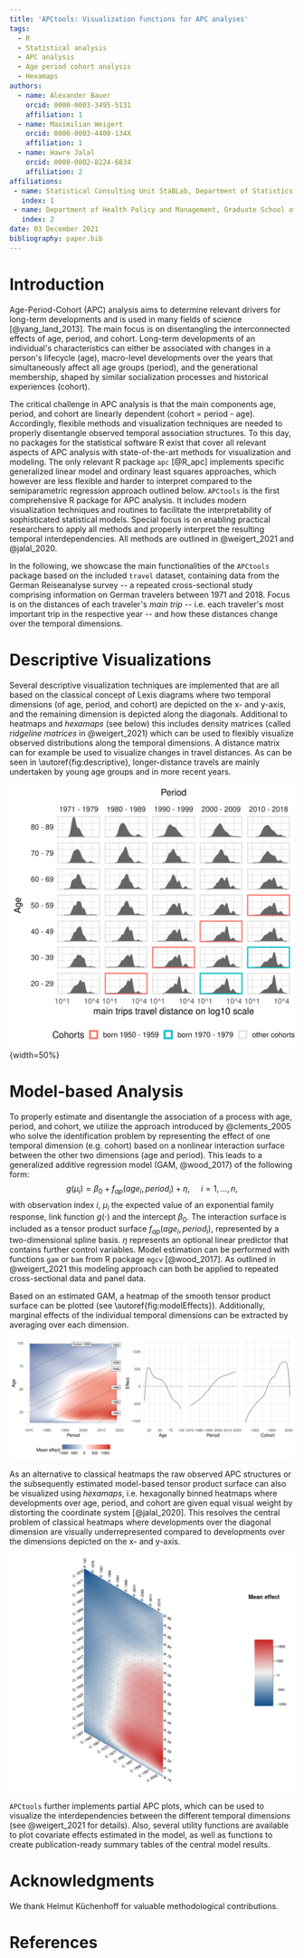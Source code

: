 ```yaml
---
title: 'APCtools: Visualization functions for APC analyses'
tags:
  - R
  - Statistical analysis
  - APC analysis
  - Age period cohort analysis
  - Hexamaps
authors:
  - name: Alexander Bauer
    orcid: 0000-0003-3495-5131
    affiliation: 1
  - name: Maximilian Weigert
    orcid: 0000-0003-4400-134X
    affiliation: 1
  - name: Hawre Jalal
    orcid: 0000-0002-8224-6834 
    affiliation: 2
affiliations:
 - name: Statistical Consulting Unit StaBLab, Department of Statistics, LMU Munich, Germany
   index: 1
 - name: Department of Health Policy and Management, Graduate School of Public Health, University of Pittsburgh.
   index: 2
date: 03 December 2021
bibliography: paper.bib
---
```


# Introduction

Age-Period-Cohort (APC) analysis aims to determine relevant drivers for
long-term developments and is used in many fields of science [@yang_land_2013].
The main focus is on disentangling the interconnected effects of age, period, and
cohort.
Long-term developments of an individual's characteristics can either be associated
with changes in a person's lifecycle (age), macro-level developments over the years
that simultaneously affect all age groups (period), and the generational
membership, shaped by similar socialization processes and historical experiences
(cohort).

The critical challenge in APC analysis is that the main components age, period,
and cohort are linearly dependent (cohort = period - age).
Accordingly, flexible methods and visualization techniques are needed to properly
disentangle observed temporal association structures.
To this day, no packages for the statistical software R exist that cover all
relevant aspects of APC analysis with state-of-the-art methods for visualization
and modeling.
The only relevant R package `apc` [@R_apc] implements specific generalized linear
model and ordinary least squares approaches, which however are less flexible
and harder to interpret compared to the semiparametric regression approach outlined
below.
`APCtools` is the first comprehensive R package for APC analysis.
It includes modern visualization techniques and routines to facilitate the
interpretability of sophisticated statistical models.
Special focus is on enabling practical researchers to apply all methods
and properly interpret the resulting temporal interdependencies.
All methods are outlined in @weigert_2021 and @jalal_2020.

In the following, we showcase the main functionalities of the `APCtools` package
based on the included `travel` dataset, containing data from the German Reiseanalyse survey --
a repeated cross-sectional study comprising information on German travelers between
1971 and 2018.
Focus is on the distances of each traveler's _main trip_ -- i.e. each traveler's
most important trip in the respective year -- and how these distances change over the
temporal dimensions.


# Descriptive Visualizations

Several descriptive visualization techniques are implemented that are all based on
the classical concept of Lexis diagrams where two temporal dimensions (of
age, period, and cohort) are depicted on the x- and y-axis, and the remaining
dimension is depicted along the diagonals.
Additional to heatmaps and _hexamaps_ (see below) this includes density matrices
(called _ridgeline matrices_ in @weigert_2021) which can be used to flexibly
visualize observed distributions along the temporal dimensions.
A distance matrix can for example be used to visualize changes in travel distances.
As can be seen in \autoref{fig:descriptive}, longer-distance travels are mainly
undertaken by young age groups and in more recent years.

![Density matrix of the main trips' travel distance in different age and period groups. \label{fig:descriptive}](figures/1_descriptiveMatrix.png){width=50%}



# Model-based Analysis

To properly estimate and disentangle the association of a process with age, period,
and cohort, we utilize the approach introduced by @clements_2005 who solve the
identification problem by representing the effect of one temporal dimension (e.g. cohort)
based on a nonlinear interaction surface between the other two dimensions
(age and period).
This leads to a generalized additive regression model (GAM, @wood_2017) of the
following form:
$$
g(\mu_i) = \beta_0 + f_{ap}(age_i, period_i) + \eta, \ \ \ \ \ i=1,\ldots,n,
$$
with observation index $i$, $\mu_i$ the expected value of an exponential family
response, link function $g(\cdot)$ and the intercept $\beta_0$.
The interaction surface is included as a tensor product surface $f_{ap}(age_i, period_i)$,
represented by a two-dimensional spline basis.
$\eta$ represents an optional linear predictor that contains further control variables.
Model estimation can be performed with functions `gam` or `bam` from R package
`mgcv` [@wood_2017].
As outlined in @weigert_2021 this modeling approach can both be applied to repeated
cross-sectional data and panel data.

Based on an estimated GAM, a heatmap of the smooth tensor product surface
can be plotted (see \autoref{fig:modelEffects}). Additionally, marginal
effects of the individual temporal dimensions can be extracted by averaging over
each dimension.

![Heatmap of the estimated tensor product surface and marginal APC effects based on an additive model with the main trips travel distance as response and no further control variables. \label{fig:modelEffects}](figures/2_modelEffects.png)

As an alternative to classical heatmaps the raw observed APC structures or
the subsequently estimated model-based tensor product surface can also be
visualized using _hexamaps_, i.e. hexagonally
binned heatmaps where developments over age, period, and cohort are given
equal visual weight by distorting the coordinate system [@jalal_2020].
This resolves the central problem of classical heatmaps where developments over
the diagonal dimension are visually underrepresented compared to developments
over the dimensions depicted on the x- and y-axis.

![Hexamap of the estimated tensor product surface based on an additive model with the main trips travel distance as response and no further control variables. \label{fig:modelHexamap}](figures/2_modelHexamap.png)

`APCtools` further implements partial APC plots, which can be used to visualize
the interdependencies between the different temporal dimensions (see @weigert_2021
for details). Also, several utility functions are available to plot covariate
effects estimated in the model, as well as functions to create publication-ready
summary tables of the central model results.


# Acknowledgments

We thank Helmut Küchenhoff for valuable methodological contributions.

# References
